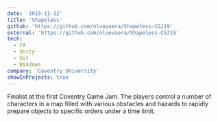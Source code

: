 ```yaml
---
date: '2019-11-12'
title: 'Shapeless'
github: 'https://github.com/oluevaera/Shapeless-CGJ19'
external: 'https://github.com/oluevaera/Shapeless-CGJ19'
tech:
  - C#
  - Unity
  - Git
  - Windows
company: 'Coventry University'
showInProjects: true
---
```


Finalist at the first Coventry Game Jam. The players control a number of characters in a map filled with various obstacles and hazards to rapidly prepare objects to specific orders under a time limit.
